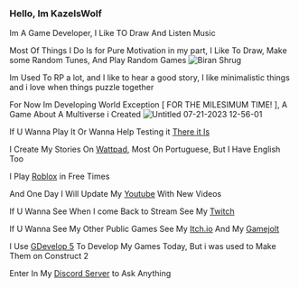### Hello, Im KazeIsWolf

Im A Game Developer, I Like TO Draw And Listen Music

Most Of Things I Do Is for Pure Motivation in my part, I Like To Draw, Make some Random Tunes, And Play Random Games
![Biran Shrug](https://github.com/kazeiswolf/kazeiswolf/assets/68024071/98918366-a424-4ae3-963f-9847c82c9564)

Im Used To RP a lot, and I like to hear a good story, I like minimalistic things and i love when things puzzle together

For Now Im Developing World Exception [  FOR THE MILESIMUM TIME! ], A Game About A Multiverse i Created
![Untitled 07-21-2023 12-56-01](https://github.com/kazeiswolf/worldexception/assets/68024071/9210ee82-1027-4fef-adc7-22b4bd94fa85#gh-dark-mode-only)

If U Wanna Play It Or Wanna Help Testing it [There it Is](https://kazeiswolf.github.io/worldexception)


I Create My Stories On [Wattpad](https://www.wattpad.com/user/RedNinjaBR), Most On Portuguese, But I Have English Too

I Play [Roblox](https://www.roblox.com/users/155761294/profile) in Free Times

And One Day I Will Update My [Youtube](https://www.youtube.com/@kazeiswolf) With New Videos

If U Wanna See When I come Back to Stream See My [Twitch](https://www.twitch.tv/kazeiswolf)

If U Wanna See My Other Public Games See My [Itch.io](https://kazeiswolf.itch.io/) And My [Gamejolt](https://gamejolt.com/@RedNinjaBR)

I Use [GDevelop 5](https://gdevelop.io/) To Develop My Games Today, But i was used to Make Them on Construct 2

Enter In My [Discord Server](https://discord.gg./6hQGbHPJBQ) to Ask Anything
